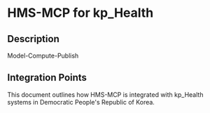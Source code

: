 # HMS-MCP for kp_Health

## Description

Model-Compute-Publish

## Integration Points

This document outlines how HMS-MCP is integrated with kp_Health systems in Democratic People's Republic of Korea.
